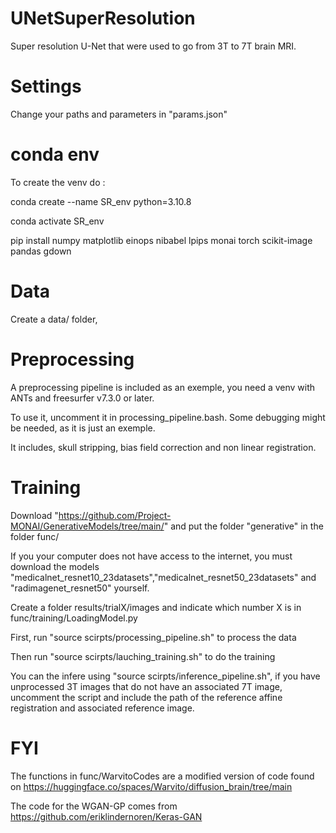 # UNetSuperResolution
Super resolution U-Net that were used to go from 3T to 7T brain MRI. 

# Settings 
Change your paths and parameters in "params.json"

# conda env 
To create the venv do :

conda create --name SR_env python=3.10.8

conda activate SR_env

pip install numpy matplotlib einops nibabel lpips monai torch scikit-image pandas gdown 

# Data
Create a data/<Name of your dataset> folder, 


# Preprocessing
A preprocessing pipeline is included as an exemple, you need a venv with ANTs and freesurfer v7.3.0 or later.

To use it, uncomment it in processing_pipeline.bash. Some debugging might be needed, as it is just an exemple. 

It includes, skull stripping, bias field correction and non linear registration.

# Training 
Download "https://github.com/Project-MONAI/GenerativeModels/tree/main/" and put the folder "generative" in the folder func/

If you your computer does not have access to the internet, you must download the models "medicalnet_resnet10_23datasets","medicalnet_resnet50_23datasets" and "radimagenet_resnet50" yourself.

Create a folder results/trialX/images and indicate which number X is in func/training/LoadingModel.py

First, run "source scirpts/processing_pipeline.sh" to process the data

Then run "source scirpts/lauching_training.sh" to do the training

You can the infere using "source scirpts/inference_pipeline.sh", if you have unprocessed 3T images that do not have an associated 7T image, uncomment the script and include the path of the reference affine registration and associated reference image.

# FYI
The functions in func/WarvitoCodes are a modified version of code found on https://huggingface.co/spaces/Warvito/diffusion_brain/tree/main

The code for the WGAN-GP comes from https://github.com/eriklindernoren/Keras-GAN

